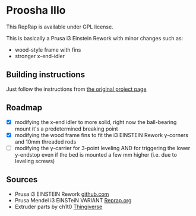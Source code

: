 Proosha IIIo
=========================

This RepRap is available under GPL license.

This is basically a Prusa i3 Einstein Rework with minor changes such as:

* wood-style frame with fins
* stronger x-end-idler


Building instructions
-------------------------
Just follow the instructions from [the original project page](http://reprap.org/wiki/Prusa_i3_Rework_Introduction/de)


Roadmap
-------------------------

- [x] modifying the x-end idler to more solid, right now the ball-bearing mount it's a predetermined breaking point
- [x] modifying the wood frame fins to fit the i3 EINSTEIN Rework y-corners and 10mm threaded rods
- [ ] modifying the y-carrier for 3-point leveling AND for triggering the lower y-endstop even if the bed is mounted a few mm higher (i.e. due to leveling screws)

Sources
-------------------------

* Prusa i3 EINSTEIN Rework [github.com](https://github.com/iamnotachoice/Prusai3_EINSTEIN_Reworked)
* Prusa Mendel i3 EiNSTeiN VARIANT [Reprap.org](http://reprap.org/wiki/Prusa_i3_Build_Manual#EiNSTeiN_VARIANT)
* Extruder parts by ch1t0 [Thingiverse](http://www.thingiverse.com/thing:76660)
